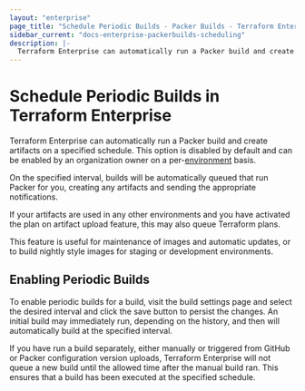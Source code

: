 ```yaml
---
layout: "enterprise"
page_title: "Schedule Periodic Builds - Packer Builds - Terraform Enterprise"
sidebar_current: "docs-enterprise-packerbuilds-scheduling"
description: |-
  Terraform Enterprise can automatically run a Packer build and create artifacts on a specified schedule.
---
```


# Schedule Periodic Builds in Terraform Enterprise

Terraform Enterprise can automatically run a Packer build and
create artifacts on a specified schedule. This option is disabled by default and can be enabled by an
organization owner on a per-[environment](docs/enterprise/glossary#environment) basis.

On the specified interval, builds will be automatically queued that run Packer
for you, creating any artifacts and sending the appropriate notifications.

If your artifacts are used in any other environments and you have activated the
plan on artifact upload feature, this may also queue Terraform plans.

This feature is useful for maintenance of images and automatic updates, or to
build nightly style images for staging or development environments.

## Enabling Periodic Builds

To enable periodic builds for a build, visit the build settings page and select
the desired interval and click the save button to persist the changes. An
initial build may immediately run, depending on the history, and then will
automatically build at the specified interval.

If you have run a build separately, either manually or triggered from GitHub or
Packer configuration version uploads, Terraform Enterprise will not queue a new
build until the allowed time after the manual build ran. This ensures that a
build has been executed at the specified schedule.
